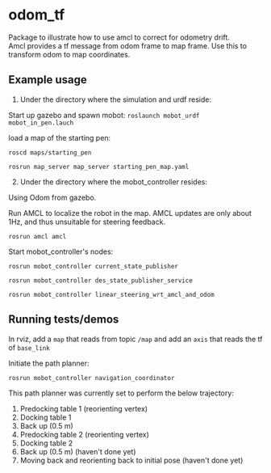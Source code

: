 # odom_tf
Package to illustrate how to use amcl to correct for odometry drift.  
Amcl provides a tf message from odom frame to map frame.  Use this to
transform odom to map coordinates.  

## Example usage

1. Under the directory where the simulation and urdf reside:

Start up gazebo and spawn mobot:
`roslaunch mobot_urdf mobot_in_pen.lauch`


load a map of the starting pen:

`roscd maps/starting_pen`

`rosrun map_server map_server starting_pen_map.yaml`

2. Under the directory where the mobot_controller resides:

Using Odom from gazebo.

Run AMCL to localize the robot in the map.  AMCL updates are only about 1Hz, and thus
unsuitable for steering feedback.

`rosrun amcl amcl`



Start mobot_controller's nodes:

`rosrun mobot_controller current_state_publisher`

`rosrun mobot_controller des_state_publisher_service`

`rosrun mobot_controller linear_steering_wrt_amcl_and_odom`

## Running tests/demos
In rviz, add a `map` that reads from topic `/map` and add an `axis` that reads the tf of `base_link`

Initiate the path planner:

`rosrun mobot_controller navigation_coordinator`  

This path planner was currently set to perform the below trajectory:
1. Predocking table 1 (reorienting vertex)
2. Docking table 1
3. Back up (0.5 m)
4. Predocking table 2 (reorienting vertex)
5. Docking table 2
6. Back up (0.5 m)                                    (haven't done yet)
7. Moving back and reorienting back to initial pose   (haven't done yet)
  

